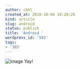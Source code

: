 ```yaml
---
author: cbhl
created_at: 2010-10-04 19:28:26
kind: article
slug: android
status: publish
title: 'Android '
wordpress_id: '582'
tags:
- '365'
---
```


![image](http://blog.azuresky.ca/blog/wp-content/uploads/2010/10/wpid-IMG_20101004_192722.jpg)
Yay!
